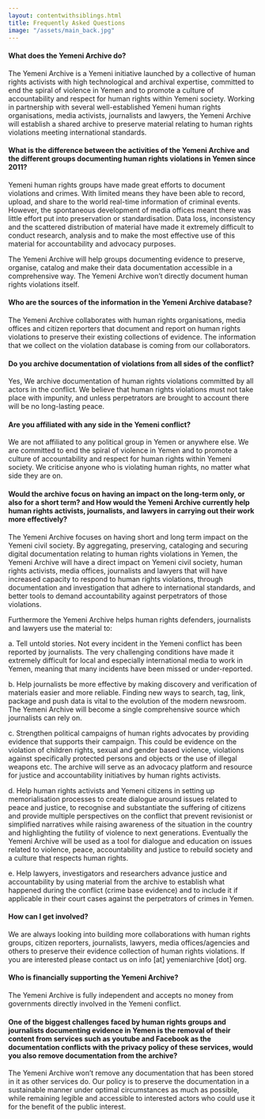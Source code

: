 ```yaml
---
layout: contentwithsiblings.html
title: Frequently Asked Questions
image: "/assets/main_back.jpg"
---
```


#### What does the Yemeni Archive do?
The Yemeni Archive is a Yemeni initiative launched by a collective of human rights activists with high technological and archival expertise, committed to end the spiral of violence in Yemen and to promote a culture of accountability and respect for human rights within Yemeni society.  Working in partnership with several well-established Yemeni human rights organisations, media activists, journalists and lawyers, the Yemeni Archive will establish a shared archive to preserve material relating to human rights violations meeting international standards.

#### What is the difference between the activities of the Yemeni Archive and the different groups documenting human rights violations in Yemen since 2011?
Yemeni human rights groups have made great efforts to document violations and crimes. With limited means they have been able to record, upload, and share to the world real-time information of criminal events. However, the spontaneous development of media offices meant there was little effort put into preservation or standardisation. Data loss, inconsistency and the scattered distribution of material have made it extremely difficult to conduct research, analysis and to make the most effective use of this material for accountability and advocacy purposes.

The Yemeni Archive will help groups documenting evidence to preserve, organise, catalog and make their data documentation accessible in a comprehensive way. The Yemeni Archive won’t directly document human rights violations itself.

#### Who are the sources of the information in the Yemeni Archive database?
The Yemeni Archive collaborates with human rights organisations, media offices and citizen reporters that document and report on human rights violations to preserve their existing collections of evidence. The information that we collect on the violation database is coming from our collaborators.

#### Do you archive documentation of violations from all sides of the conflict?
Yes, We archive documentation of human rights violations committed by all actors in the conflict. We believe that human rights violations must not take place with impunity, and unless perpetrators are brought to account there will be no long-lasting peace.

#### Are you affiliated with any side in the Yemeni conflict?
We are not affiliated to any political group in Yemen or anywhere else. We are committed to end the spiral of violence in Yemen and to promote a culture of accountability and respect for human rights within Yemeni society. We criticise anyone who is violating human rights, no matter what side they are on.

#### Would the archive focus on having an impact on the long-term only, or also for a short term? and How would the Yemeni Archive currently help human rights activists, journalists, and lawyers in carrying out their work more effectively?
The Yemeni Archive focuses on having short and long term impact on the Yemeni civil society. By aggregating, preserving, cataloging and securing digital documentation relating to human rights violations in Yemen, the Yemeni Archive will have a direct impact on Yemeni civil society, human rights activists, media offices, journalists and lawyers that will have increased capacity to respond to human rights violations, through documentation and investigation that adhere to international standards, and better tools to demand accountability against perpetrators of those violations.

Furthermore the Yemeni Archive helps human rights defenders, journalists and lawyers use the material to:

a. Tell untold stories. Not every incident in the Yemeni conflict has been reported by journalists. The very challenging conditions have made it extremely difficult for local and especially international media to work in Yemen, meaning that many incidents have been missed or under-reported.

b. Help journalists be more effective by making discovery and verification of materials easier and more reliable. Finding new ways to search, tag, link, package and push data is vital to the evolution of the modern newsroom. The Yemeni Archive will become a single comprehensive source which journalists can rely on.

c. Strengthen political campaigns of human rights advocates by providing evidence that supports their campaign. This could be evidence on the violation of children rights, sexual and gender based violence, violations against specifically protected persons and objects or the use of illegal weapons etc. The archive will serve as an advocacy platform and resource for justice and accountability initiatives by human rights activists.

d. Help human rights activists and Yemeni citizens in setting up memorialisation processes to create dialogue around issues related to peace and justice, to recognise and substantiate the suffering of citizens and provide multiple perspectives on the conflict that prevent revisionist or simplified narratives while raising awareness of the situation in the country and highlighting the futility of violence to next generations. Eventually the Yemeni Archive will be used as a tool for dialogue and education on issues related to violence, peace, accountability and justice to rebuild society and a culture that respects human rights.

e. Help lawyers, investigators and researchers advance justice and accountability by using material from the archive to establish what happened during the conflict (crime base evidence) and to include it if applicable in their court cases against the perpetrators of crimes in Yemen.

#### How can I get involved?
We are always looking into building more collaborations with human rights groups, citizen reporters, journalists, lawyers, media offices/agencies and others to preserve their evidence collection of human rights violations. If you are interested please contact us on info [at] yemeniarchive [dot] org.

#### Who is financially supporting the Yemeni Archive?
The Yemeni Archive is fully independent and accepts no money from governments directly involved in the Yemeni conflict.

#### One of the biggest challenges faced by human rights groups and journalists documenting evidence in Yemen is the removal of their content from services such as youtube and Facebook as the documentation conflicts with the privacy policy of these services, would you also remove documentation from the archive?
The Yemeni Archive won’t remove any documentation that has been stored in it as other services do. Our policy is to preserve the documentation in a sustainable manner under optimal circumstances as much as possible, while remaining legible and accessible to interested actors who could use it for the benefit of the public interest.
